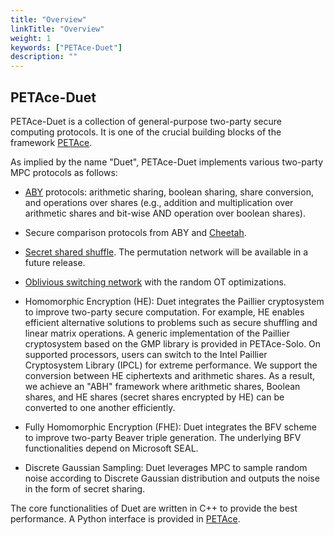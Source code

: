 ```yaml
---
title: "Overview"
linkTitle: "Overview"
weight: 1
keywords: ["PETAce-Duet"]
description: ""
---
```


## PETAce-Duet
<!-- start-petace-duet-overview -->

PETAce-Duet is a collection of general-purpose two-party secure computing protocols.
It is one of the crucial building blocks of the framework [PETAce](https://github.com/tiktok-privacy-innovation/PETAce).

As implied by the name "Duet", PETAce-Duet implements various two-party MPC protocols as follows:

- [ABY](https://www.ndss-symposium.org/wp-content/uploads/2017/09/08_2_1.pdf) protocols: arithmetic sharing, boolean sharing, share conversion, and operations over shares (e.g., addition and multiplication over arithmetic shares and bit-wise AND operation over boolean shares).

- Secure comparison protocols from ABY and [Cheetah](https://www.usenix.org/system/files/sec22-huang-zhicong.pdf).

- [Secret shared shuffle](https://link.springer.com/chapter/10.1007/978-3-030-64840-4_12). The permutation network will be available in a future release.

- [Oblivious switching network](https://eprint.iacr.org/2021/243.pdf) with the random OT optimizations.

- Homomorphic Encryption (HE): Duet integrates the Paillier cryptosystem to improve two-party secure computation.
For example, HE enables efficient alternative solutions to problems such as secure shuffling and linear matrix operations.
A generic implementation of the Paillier cryptosystem based on the GMP library is provided in PETAce-Solo.
On supported processors, users can switch to the Intel Paillier Cryptosystem Library (IPCL) for extreme performance.
We support the conversion between HE ciphertexts and arithmetic shares. As a result, we achieve an "ABH" framework where arithmetic shares, Boolean shares, and HE shares (secret shares encrypted by HE) can be converted to one another efficiently.

- Fully Homomorphic Encryption (FHE): Duet integrates the BFV scheme to improve two-party Beaver triple generation.
The underlying BFV functionalities depend on Microsoft SEAL.

- Discrete Gaussian Sampling: Duet leverages MPC to sample random noise according to Discrete Gaussian distribution and outputs the noise in the form of secret sharing.

The core functionalities of Duet are written in C++ to provide the best performance.
A Python interface is provided in [PETAce](https://github.com/tiktok-privacy-innovation/PETAce).
<!-- end-petace-duet-overview -->
